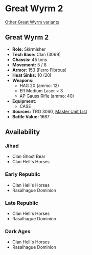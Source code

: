 # Great Wyrm 2

[Other Great Wyrm variants](../great_wyrm.md)

## Great Wyrm 2
- **Role:** Skirmisher
- **Tech Base:** Clan (3069)
- **Chassis:** 45 tons
- **Movement:** 5 / 8
- **Armor:** 153 (Ferro Fibrous)
- **Heat Sinks:** 10 (20)
- **Weapons:**
  - HAG 20 (ammo: 12)
  - ER Medium Laser × 3
  - AP Gauss Rifle (ammo: 40)
- **Equipment:**
  - CASE
- **Sources:** TRO 3060, [Master Unit List](http://masterunitlist.info/Unit/Details/1285/great-wyrm-2)
- **Battle Value:** 1667

## Availability

### Jihad
- Clan Ghost Bear
- Clan Hell's Horses

### Early Republic
- Clan Hell's Horses
- Rasalhague Dominion

### Late Republic
- Clan Hell's Horses
- Rasalhague Dominion

### Dark Ages
- Clan Hell's Horses
- Rasalhague Dominion

